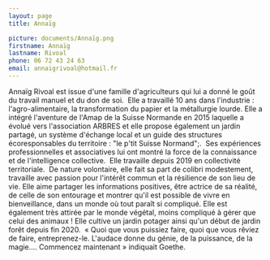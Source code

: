 ```yaml
---
layout: page
title: Annaïg

picture: documents/Annaïg.png
firstname: Annaïg
lastname: Rivoal
phone: 06 72 43 24 63
email: annaigrivoal@hotmail.fr
---
```


Annaïg Rivoal est issue d'une famille d'agriculteurs qui lui a donné le goût du travail
manuel et du don de soi. 
Elle a travaillé 10 ans dans l'industrie : l'agro-alimentaire, la transformation du papier
et la métallurgie lourde.
Elle a intégré l'aventure de l'Amap de la Suisse Normande en 2015 laquelle a évolué
vers l'association ARBRES et elle propose également un jardin partagé, un système
d'échange local et un guide des structures écoresponsables du territoire : "le p'tit Suisse Normand";. 
Ses expériences professionnelles et associatives lui ont montré la force de la
connaissance et de l'intelligence collective. 
Elle travaille depuis 2019 en collectivité territoriale. 
De nature volontaire, elle fait sa part de colibri modestement, travaille avec passion
pour l'intérêt commun et la résilience de son lieu de vie. Elle aime partager les
informations positives, être actrice de sa réalité, de celle de son entourage et montrer
qu'il est possible de vivre en bienveillance, dans un monde où tout paraît si
compliqué.
Elle est également très attirée par le monde végétal, moins compliqué à gérer que
celui des animaux ! Elle cultive un jardin potager ainsi qu'un début de jardin forêt
depuis fin 2020. 
« Quoi que vous puissiez faire, quoi que vous rêviez de faire, entreprenez-le.
L'audace donne du génie, de la puissance, de la magie.... Commencez maintenant
» indiquait Goethe.

